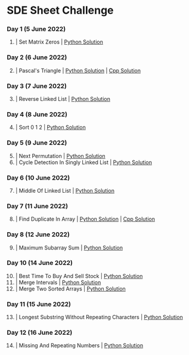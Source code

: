 # SDE Sheet Challenge

### Day 1  (5 June 2022)

1. | Set Matrix Zeros | [Python Solution](SetMatrixZeros.py) 

### Day 2  (6 June 2022)

2. | Pascal's Triangle | [Python Solution](PascalsTriangle.py) |  [Cpp Solution](PascalsTriangle.cpp)

### Day 3  (7 June 2022)

3. | Reverse Linked List | [Python Solution](ReverseLinkedList.py)

### Day 4  (8 June 2022)

4. | Sort 0 1 2 | [Python Solution](Sort012.py)

### Day 5  (9 June 2022)

5. | Next Permutation | [Python Solution](NextPermutation.py)
6. | Cycle Detection In Singly Linked List | [Python Solution](CycleDetectionInSinglyLL.py)

### Day 6  (10 June 2022)

7. | Middle Of Linked List | [Python Solution](MiddleOfLinkedList.py)

### Day 7  (11 June 2022)

8. | Find Duplicate In Array | [Python Solution](FindDuplicateInArray.py) |  [Cpp Solution](FindDuplicateInArray.cpp)

### Day 8  (12 June 2022)

9. | Maximum Subarray Sum | [Python Solution](MaximumSubarraySum.py)

### Day 10  (14 June 2022)

10. | Best Time To Buy And Sell Stock | [Python Solution](BestTimeToBuyAndSellStock.py)
11. | Merge Intervals | [Python Solution](MergeIntervals.py)
12. | Merge Two Sorted Arrays | [Python Solution](MergeTwoSortedArrays.py)

### Day 11  (15 June 2022)

13. | Longest Substring Without Repeating Characters | [Python Solution](LongestSubstringWithoutRepeatingCharacters.py)

### Day 12  (16 June 2022)

14. | Missing And Repeating Numbers | [Python Solution](MissingAndRepeatingNumbers.py)
